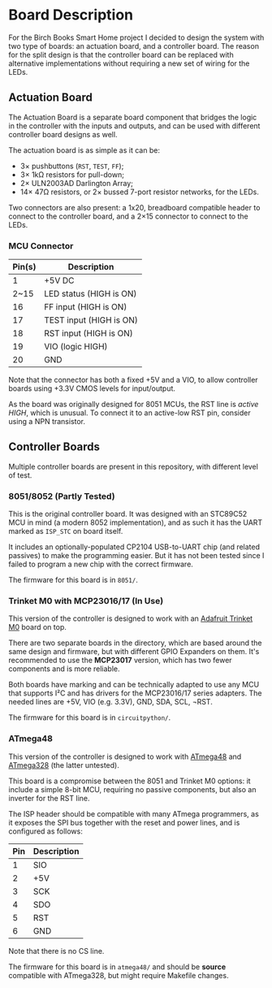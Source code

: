 <!--
SPDX-FileCopyrightText: 2020 The birch-books-smarthome Authors

SPDX-License-Identifier: MIT
-->

# Board Description

For the Birch Books Smart Home project I decided to design the system with two type of
boards: an actuation board, and a controller board. The reason for the split design is
that the controller board can be replaced with alternative implementations without
requiring a new set of wiring for the LEDs.

## Actuation Board

The Actuation Board is a separate board component that bridges the logic in the
controller with the inputs and outputs, and can be used with different controller board
designs as well.

The actuation board is as simple as it can be:

  * 3× pushbuttons (`RST`, `TEST`, `FF`);
  * 3× 1kΩ resistors for pull-down;
  * 2× ULN2003AD Darlington Array;
  * 14× 47Ω resistors, or 2× bussed 7-port resistor networks, for the LEDs.

Two connectors are also present: a 1x20, breadboard compatible header to connect to the
controller board, and a 2×15 connector to connect to the LEDs.

### MCU Connector

| Pin(s) | Description             |
| ------ | ----------------------- |
|   1    | +5V DC                  |
|  2~15  | LED status (HIGH is ON) |
|   16   | FF input (HIGH is ON)   |
|   17   | TEST input (HIGH is ON) |
|   18   | RST input (HIGH is ON)  |
|   19   | VIO (logic HIGH)        |
|   20   | GND                     |

Note that the connector has both a fixed +5V and a VIO, to allow controller boards using
+3.3V CMOS levels for input/output.

As the board was originally designed for 8051 MCUs, the RST line is *active HIGH*, which
is unusual. To connect it to an active-low RST pin, consider using a NPN transistor.

## Controller Boards

Multiple controller boards are present in this repository, with different level of test.

### 8051/8052 (Partly Tested)

This is the original controller board. It was designed with an STC89C52 MCU in mind (a
modern 8052 implementation), and as such it has the UART marked as `ISP_STC` on board
itself.

It includes an optionally-populated CP2104 USB-to-UART chip (and related passives) to
make the programming easier. But it has not been tested since I failed to program a new
chip with the correct firmware.

The firmware for this board is in `8051/`.

### Trinket M0 with MCP23016/17 (In Use)

This version of the controller is designed to work with an [Adafruit Trinket
M0](https://www.adafruit.com/product/3500) board on top.

There are two separate boards in the directory, which are based around the same design
and firmware, but with different GPIO Expanders on them. It's recommended to use the
**MCP23017** version, which has two fewer components and is more reliable.

Both boards have marking and can be technically adapted to use any MCU that supports I²C
and has drivers for the MCP23016/17 series adapters. The needed lines are +5V, VIO (e.g.
3.3V), GND, SDA, SCL, ¬RST.

The firmware for this board is in `circuitpython/`.

### ATmega48

This version of the controller is designed to work with
[ATmega48](https://www.microchip.com/wwwproducts/en/ATmega48) and
[ATmega328](https://www.microchip.com/wwwproducts/en/ATmega328) (the latter untested).

This board is a compromise between the 8051 and Trinket M0 options: it include a simple
8-bit MCU, requiring no passive components, but also an inverter for the RST line.

The ISP header should be compatible with many ATmega programmers, as it exposes the SPI
bus together with the reset and power lines, and is configured as follows:

| Pin | Description |
| --- | ----------- |
|  1  |     SIO     |
|  2  |     +5V     |
|  3  |     SCK     |
|  4  |     SDO     |
|  5  |     RST     |
|  6  |     GND     |

Note that there is no CS line.

The firmware for this board is in `atmega48/` and should be **source** compatible with
ATmega328, but might require Makefile changes.
